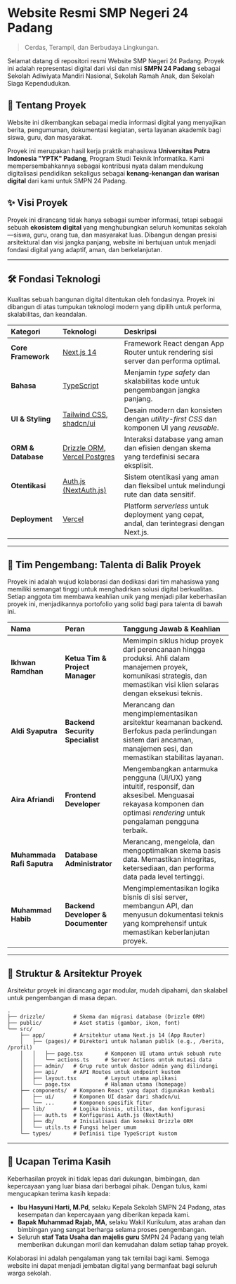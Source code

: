 # Website Resmi SMP Negeri 24 Padang

> Cerdas, Terampil, dan Berbudaya Lingkungan.

Selamat datang di repositori resmi Website SMP Negeri 24 Padang. Proyek ini adalah representasi digital dari visi dan misi **SMPN 24 Padang** sebagai Sekolah Adiwiyata Mandiri Nasional, Sekolah Ramah Anak, dan Sekolah Siaga Kependudukan.

## 🚀 Tentang Proyek

Website ini dikembangkan sebagai media informasi digital yang menyajikan berita, pengumuman, dokumentasi kegiatan, serta layanan akademik bagi siswa, guru, dan masyarakat.

Proyek ini merupakan hasil kerja praktik mahasiswa **Universitas Putra Indonesia "YPTK" Padang**, Program Studi Teknik Informatika. Kami mempersembahkannya sebagai kontribusi nyata dalam mendukung digitalisasi pendidikan sekaligus sebagai **kenang-kenangan dan warisan digital** dari kami untuk SMPN 24 Padang.

## ✨ Visi Proyek

Proyek ini dirancang tidak hanya sebagai sumber informasi, tetapi sebagai sebuah **ekosistem digital** yang menghubungkan seluruh komunitas sekolah—siswa, guru, orang tua, dan masyarakat luas. Dibangun dengan presisi arsitektural dan visi jangka panjang, website ini bertujuan untuk menjadi fondasi digital yang adaptif, aman, dan berkelanjutan.

---

## 🛠️ Fondasi Teknologi

Kualitas sebuah bangunan digital ditentukan oleh fondasinya. Proyek ini dibangun di atas tumpukan teknologi modern yang dipilih untuk performa, skalabilitas, dan keandalan.

| Kategori | Teknologi | Deskripsi |
| :--- | :--- | :--- |
| **Core Framework** | [Next.js 14](https://nextjs.org/) | Framework React dengan App Router untuk rendering sisi server dan performa optimal. |
| **Bahasa** | [TypeScript](https://www.typescriptlang.org/) | Menjamin _type safety_ dan skalabilitas kode untuk pengembangan jangka panjang. |
| **UI & Styling** | [Tailwind CSS](https://tailwindcss.com/), [shadcn/ui](https://ui.shadcn.com/) | Desain modern dan konsisten dengan _utility-first CSS_ dan komponen UI yang _reusable_. |
| **ORM & Database** | [Drizzle ORM](https://orm.drizzle.team/), [Vercel Postgres](https://vercel.com/storage/postgres) | Interaksi database yang aman dan efisien dengan skema yang terdefinisi secara eksplisit. |
| **Otentikasi** | [Auth.js (NextAuth.js)](https://authjs.dev/) | Sistem otentikasi yang aman dan fleksibel untuk melindungi rute dan data sensitif. |
| **Deployment** | [Vercel](https://vercel.com/) | Platform _serverless_ untuk deployment yang cepat, andal, dan terintegrasi dengan Next.js. |

---

## 🌟 Tim Pengembang: Talenta di Balik Proyek

Proyek ini adalah wujud kolaborasi dan dedikasi dari tim mahasiswa yang memiliki semangat tinggi untuk menghadirkan solusi digital berkualitas. Setiap anggota tim membawa keahlian unik yang menjadi pilar keberhasilan proyek ini, menjadikannya portofolio yang solid bagi para talenta di bawah ini.

| Nama | Peran | Tanggung Jawab & Keahlian |
| :--- | :--- | :--- |
| **Ikhwan Ramdhan** | **Ketua Tim & Project Manager** | Memimpin siklus hidup proyek dari perencanaan hingga produksi. Ahli dalam manajemen proyek, komunikasi strategis, dan memastikan visi klien selaras dengan eksekusi teknis. |
| **Aldi Syaputra** | **Backend Security Specialist** | Merancang dan mengimplementasikan arsitektur keamanan backend. Berfokus pada perlindungan sistem dari ancaman, manajemen sesi, dan memastikan stabilitas layanan. |
| **Aira Afriandi** | **Frontend Developer** | Mengembangkan antarmuka pengguna (UI/UX) yang intuitif, responsif, dan aksesibel. Menguasai rekayasa komponen dan optimasi _rendering_ untuk pengalaman pengguna terbaik. |
| **Muhammada Rafi Saputra** | **Database Administrator** | Merancang, mengelola, dan mengoptimalkan skema basis data. Memastikan integritas, ketersediaan, dan performa data pada level tertinggi. |
| **Muhammad Habib** | **Backend Developer & Documenter** | Mengimplementasikan logika bisnis di sisi server, membangun API, dan menyusun dokumentasi teknis yang komprehensif untuk memastikan keberlanjutan proyek. |

---

## 📂 Struktur & Arsitektur Proyek

Arsitektur proyek ini dirancang agar modular, mudah dipahami, dan skalabel untuk pengembangan di masa depan.

```
.
├── drizzle/         # Skema dan migrasi database (Drizzle ORM)
├── public/          # Aset statis (gambar, ikon, font)
└── src/
    ├── app/         # Arsitektur utama Next.js 14 (App Router)
    │   ├── (pages)/ # Direktori untuk halaman publik (e.g., /berita, /profil)
    │   │   ├── page.tsx       # Komponen UI utama untuk sebuah rute
    │   │   └── actions.ts     # Server Actions untuk mutasi data
    │   ├── admin/   # Grup rute untuk dasbor admin yang dilindungi
    │   ├── api/     # API Routes untuk endpoint kustom
    │   ├── layout.tsx         # Layout utama aplikasi
    │   └── page.tsx           # Halaman utama (homepage)
    ├── components/  # Komponen React yang dapat digunakan kembali
    │   ├── ui/      # Komponen UI dasar dari shadcn/ui
    │   └── ...      # Komponen spesifik fitur
    ├── lib/         # Logika bisnis, utilitas, dan konfigurasi
    │   ├── auth.ts  # Konfigurasi Auth.js (NextAuth)
    │   ├── db/      # Inisialisasi dan koneksi Drizzle ORM
    │   └── utils.ts # Fungsi helper umum
    └── types/       # Definisi tipe TypeScript kustom
```

---

## 🙏 Ucapan Terima Kasih

Keberhasilan proyek ini tidak lepas dari dukungan, bimbingan, dan kepercayaan yang luar biasa dari berbagai pihak. Dengan tulus, kami mengucapkan terima kasih kepada:

-   **Ibu Hasyuni Harti, M.Pd**, selaku Kepala Sekolah SMPN 24 Padang, atas kesempatan dan kepercayaan yang diberikan kepada kami.
-   **Bapak Muhammad Rajab, MA**, selaku Wakil Kurikulum, atas arahan dan bimbingan yang sangat berharga selama proses pengembangan.
-   Seluruh **staf Tata Usaha dan majelis guru** SMPN 24 Padang yang telah memberikan dukungan moril dan kemudahan dalam setiap tahap proyek.

Kolaborasi ini adalah pengalaman yang tak ternilai bagi kami. Semoga website ini dapat menjadi jembatan digital yang bermanfaat bagi seluruh warga sekolah.